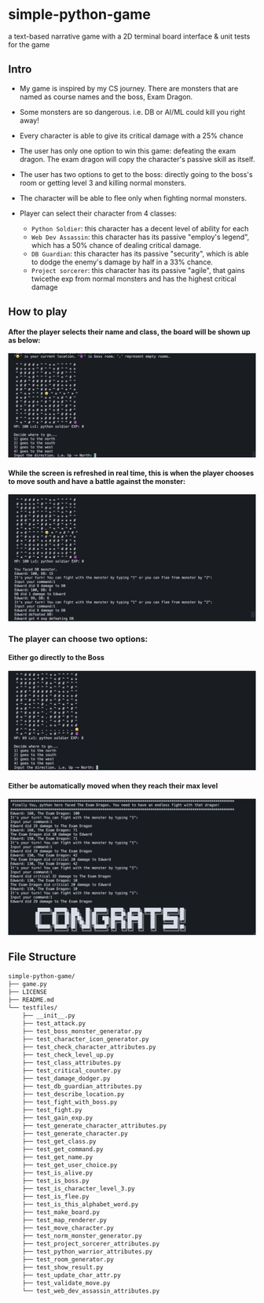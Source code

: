 # simple-python-game
a text-based narrative game with a 2D terminal board interface & unit tests for the game

## Intro 

- My game is inspired by my CS journey. There are monsters that are named as course names and the boss, Exam Dragon.
- Some monsters are so dangerous. i.e. DB or AI/ML could kill you right away!
- Every character is able to give its critical damage with a 25% chance
- The user has only one option to win this game: defeating the exam dragon. The exam dragon will copy the character's passive skill as itself.
- The user has two options to get to the boss: directly going to the boss's room or getting level 3 and killing normal monsters.
- The character will be able to flee only when fighting normal monsters.

- Player can select their character from 4 classes:
    - `Python Soldier`: this character has a decent level of ability for each
    - `Web Dev Assassin`: this character has its passive "employ's legend", which has a 50% chance of dealing critical damage.
    - `DB Guardian`: this character has its passive "security", which is able to dodge the enemy's damage by half in a 33% chance.
    - `Project sorcerer`: this character has its passive "agile", that gains twicethe  exp from normal monsters and has the highest critical damage

## How to play
#### After the player selects their name and class, the board will be shown up as below:
![](./images/image1.png)
#### While the screen is refreshed in real time, this is when the player chooses to move south and have a battle against the monster:
![](./images/image2.png)
### The player can choose two options:
#### Either go directly to the Boss
![](./images/image3.png)
#### Either be automatically moved when they reach their max level
![](./images/image4.png)




## File Structure

```
simple-python-game/
├── game.py
├── LICENSE
├── README.md
└── testfiles/
    ├── __init__.py
    ├── test_attack.py
    ├── test_boss_monster_generator.py
    ├── test_character_icon_generator.py
    ├── test_check_character_attributes.py
    ├── test_check_level_up.py
    ├── test_class_attributes.py
    ├── test_critical_counter.py
    ├── test_damage_dodger.py
    ├── test_db_guardian_attributes.py
    ├── test_describe_location.py
    ├── test_fight_with_boss.py
    ├── test_fight.py
    ├── test_gain_exp.py
    ├── test_generate_character_attributes.py
    ├── test_generate_character.py
    ├── test_get_class.py
    ├── test_get_command.py
    ├── test_get_name.py
    ├── test_get_user_choice.py
    ├── test_is_alive.py
    ├── test_is_boss.py
    ├── test_is_character_level_3.py
    ├── test_is_flee.py
    ├── test_is_this_alphabet_word.py
    ├── test_make_board.py
    ├── test_map_renderer.py
    ├── test_move_character.py
    ├── test_norm_monster_generator.py
    ├── test_project_sorcerer_attributes.py
    ├── test_python_warrior_attributes.py
    ├── test_room_generator.py
    ├── test_show_result.py
    ├── test_update_char_attr.py
    ├── test_validate_move.py
    └── test_web_dev_assassin_attributes.py
```
